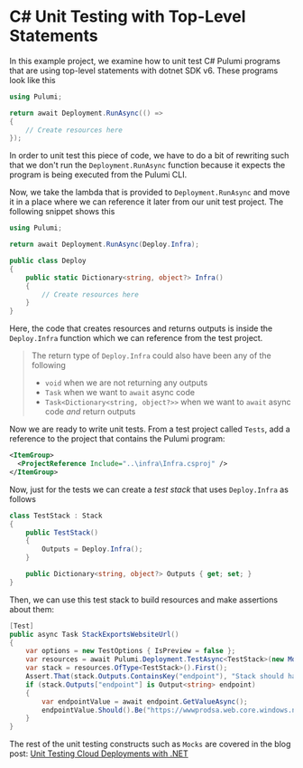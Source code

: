 # C# Unit Testing with Top-Level Statements

In this example project, we examine how to unit test C# Pulumi programs that are using top-level statements with dotnet SDK v6. These programs look like this

```csharp
using Pulumi;

return await Deployment.RunAsync(() => 
{
    // Create resources here
});
```

In order to unit test this piece of code, we have to do a bit of rewriting such that we don't run the `Deployment.RunAsync` function because it expects the program is being executed from the Pulumi CLI. 

Now, we take the lambda that is provided to `Deployment.RunAsync` and move it in a place where we can reference it later from our unit test project. The following snippet shows this

```csharp
using Pulumi;

return await Deployment.RunAsync(Deploy.Infra);

public class Deploy
{
    public static Dictionary<string, object?> Infra()
    {
        // Create resources here
    }
}
```
Here, the code that creates resources and returns outputs is inside the `Deploy.Infra` function which we can reference from the test project. 

> The return type of `Deploy.Infra` could also have been any of the following 
> - `void` when we are not returning any outputs
> - `Task` when we want to `await` async code
> - `Task<Dictionary<string, object?>>` when we want to `await` async code _and_ return outputs

Now we are ready to write unit tests. From a test project called `Tests`, add a reference to the project that contains the Pulumi program:
```xml
<ItemGroup>
  <ProjectReference Include="..\infra\Infra.csproj" />
</ItemGroup>
```
Now, just for the tests we can create a _test stack_ that uses `Deploy.Infra` as follows
```csharp
class TestStack : Stack
{
    public TestStack()
    {
        Outputs = Deploy.Infra();
    }

    public Dictionary<string, object?> Outputs { get; set; }
}
```
Then, we can use this test stack to build resources and make assertions about them:
```csharp
[Test]
public async Task StackExportsWebsiteUrl()
{
    var options = new TestOptions { IsPreview = false };
	var resources = await Pulumi.Deployment.TestAsync<TestStack>(new Mocks(), options);
	var stack = resources.OfType<TestStack>().First();
	Assert.That(stack.Outputs.ContainsKey("endpoint"), "Stack should have an endpoint output");
    if (stack.Outputs["endpoint"] is Output<string> endpoint)
    {
        var endpointValue = await endpoint.GetValueAsync();
	    endpointValue.Should().Be("https://wwwprodsa.web.core.windows.net");
    }
}
```
The rest of the unit testing constructs such as `Mocks` are covered in the blog post: [Unit Testing Cloud Deployments with .NET](https://www.pulumi.com/blog/unit-testing-cloud-deployments-with-dotnet/)